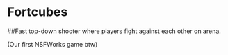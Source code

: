 # Fortcubes
##Fast top-down shooter where players fight against each other on arena.

(Our first NSFWorks game btw)